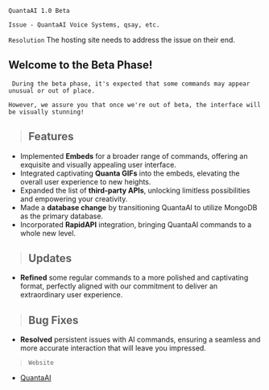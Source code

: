 

 ```QuantaAI 1.0 Beta```

``` 
Issue - QuantaAI Voice Systems, qsay, etc. 
```
``` Resolution ``` The hosting site needs to address the issue on their end.

## Welcome to the Beta Phase!

``` During the beta phase, it's expected that some commands may appear unusual or out of place.```

```However, we assure you that once we're out of beta, the interface will be visually stunning! ```

> ## Features 

- Implemented **Embeds** for a broader range of commands, offering an exquisite and visually appealing user interface.
- Integrated captivating **Quanta GIFs** into the embeds, elevating the overall user experience to new heights.
- Expanded the list of **third-party APIs**, unlocking limitless possibilities and empowering your creativity.
- Made a **database change** by transitioning QuantaAI to utilize MongoDB as the primary database.
- Incorporated **RapidAPI** integration, bringing QuantaAI commands to a whole new level.

> ## Updates

- **Refined** some regular commands to a more polished and captivating format, perfectly aligned with our commitment to deliver an extraordinary user experience.

> ## Bug Fixes

- **Resolved** persistent issues with AI commands, ensuring a seamless and more accurate interaction that will leave you impressed.


> ```Website``` 

- [QuantaAI](http://wadderprojects.bhweb.ws)

